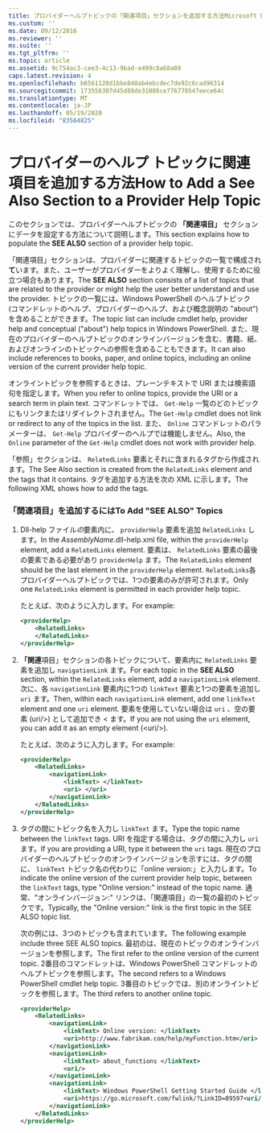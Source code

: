 ```yaml
---
title: プロバイダーヘルプトピックの「関連項目」セクションを追加する方法Microsoft Docs
ms.custom: ''
ms.date: 09/12/2016
ms.reviewer: ''
ms.suite: ''
ms.tgt_pltfrm: ''
ms.topic: article
ms.assetid: 9c754ac3-cee3-4c13-9bad-e499c8a68a09
caps.latest.revision: 4
ms.openlocfilehash: b6561120d1bbe848ab4ebcdec7de92c6cad96314
ms.sourcegitcommit: 173556307d45d88de31086ce776770547eece64c
ms.translationtype: MT
ms.contentlocale: ja-JP
ms.lasthandoff: 05/19/2020
ms.locfileid: "83564825"
---
```

# <a name="how-to-add-a-see-also-section-to-a-provider-help-topic"></a><span data-ttu-id="0d751-102">プロバイダーのヘルプ トピックに関連項目を追加する方法</span><span class="sxs-lookup"><span data-stu-id="0d751-102">How to Add a See Also Section to a Provider Help Topic</span></span>

<span data-ttu-id="0d751-103">このセクションでは、プロバイダーヘルプトピックの **「関連項目」** セクションにデータを設定する方法について説明します。</span><span class="sxs-lookup"><span data-stu-id="0d751-103">This section explains how to populate the **SEE ALSO** section of a provider help topic.</span></span>

<span data-ttu-id="0d751-104">「関連項目」セクションは、プロバイダーに関連するトピックの一覧で構成され**て**います。また、ユーザーがプロバイダーをよりよく理解し、使用するために役立つ場合もあります。</span><span class="sxs-lookup"><span data-stu-id="0d751-104">The **SEE ALSO** section consists of a list of topics that are related to the provider or might help the user better understand and use the provider.</span></span> <span data-ttu-id="0d751-105">トピックの一覧には、Windows PowerShell のヘルプトピック (コマンドレットのヘルプ、プロバイダーのヘルプ、および概念説明の "about") を含めることができます。</span><span class="sxs-lookup"><span data-stu-id="0d751-105">The topic list can include cmdlet help, provider help and conceptual ("about") help topics in Windows PowerShell.</span></span> <span data-ttu-id="0d751-106">また、現在のプロバイダーのヘルプトピックのオンラインバージョンを含む、書籍、紙、およびオンラインのトピックへの参照を含めることもできます。</span><span class="sxs-lookup"><span data-stu-id="0d751-106">It can also include references to books, paper, and online topics, including an online version of the current provider help topic.</span></span>

<span data-ttu-id="0d751-107">オンライントピックを参照するときは、プレーンテキストで URI または検索語句を指定します。</span><span class="sxs-lookup"><span data-stu-id="0d751-107">When you refer to online topics, provide the URI or a search term in plain text.</span></span> <span data-ttu-id="0d751-108">コマンドレットでは、 `Get-Help` 一覧のどのトピックにもリンクまたはリダイレクトされません。</span><span class="sxs-lookup"><span data-stu-id="0d751-108">The `Get-Help` cmdlet does not link or redirect to any of the topics in the list.</span></span> <span data-ttu-id="0d751-109">また、 `Online` コマンドレットのパラメーターは、 `Get-Help` プロバイダーのヘルプでは機能しません。</span><span class="sxs-lookup"><span data-stu-id="0d751-109">Also, the `Online` parameter of the `Get-Help` cmdlet does not work with provider help.</span></span>

<span data-ttu-id="0d751-110">「参照」セクションは、 `RelatedLinks` 要素とそれに含まれるタグから作成されます。</span><span class="sxs-lookup"><span data-stu-id="0d751-110">The See Also section is created from the `RelatedLinks` element and the tags that it contains.</span></span> <span data-ttu-id="0d751-111">タグを追加する方法を次の XML に示します。</span><span class="sxs-lookup"><span data-stu-id="0d751-111">The following XML shows how to add the tags.</span></span>

### <a name="to-add-see-also-topics"></a><span data-ttu-id="0d751-112">「関連項目」を追加するには</span><span class="sxs-lookup"><span data-stu-id="0d751-112">To Add "SEE ALSO" Topics</span></span>

1. <span data-ttu-id="0d751-113">Dll-help ファイル*の*要素内に、 `providerHelp` 要素を追加 `RelatedLinks` します。</span><span class="sxs-lookup"><span data-stu-id="0d751-113">In the *AssemblyName*.dll-help.xml file, within the `providerHelp` element, add a `RelatedLinks` element.</span></span> <span data-ttu-id="0d751-114">要素は、 `RelatedLinks` 要素の最後の要素である必要があり `providerHelp` ます。</span><span class="sxs-lookup"><span data-stu-id="0d751-114">The `RelatedLinks` element should be the last element in the `providerHelp` element.</span></span> <span data-ttu-id="0d751-115">`RelatedLinks`各プロバイダーヘルプトピックでは、1つの要素のみが許可されます。</span><span class="sxs-lookup"><span data-stu-id="0d751-115">Only one `RelatedLinks` element is permitted in each provider help topic.</span></span>

   <span data-ttu-id="0d751-116">たとえば、次のように入力します。</span><span class="sxs-lookup"><span data-stu-id="0d751-116">For example:</span></span>

    ```xml
    <providerHelp>
        <RelatedLinks>
        </RelatedLinks>
    </providerHelp>
    ```

2. <span data-ttu-id="0d751-117">**「関連**項目」セクションの各トピックについて、要素内に `RelatedLinks` 要素を追加し `navigationLink` ます。</span><span class="sxs-lookup"><span data-stu-id="0d751-117">For each topic in the **SEE ALSO** section, within the `RelatedLinks` element, add a `navigationLink` element.</span></span> <span data-ttu-id="0d751-118">次に、各 `navigationLink` 要素内に1つの `linkText` 要素と1つの要素を追加し `uri` ます。</span><span class="sxs-lookup"><span data-stu-id="0d751-118">Then, within each `navigationLink` element, add one `linkText` element and one `uri` element.</span></span> <span data-ttu-id="0d751-119">要素を使用していない場合は `uri` 、空の要素 (uri/>) として追加でき \< ます。</span><span class="sxs-lookup"><span data-stu-id="0d751-119">If you are not using the `uri` element, you can add it as an empty element (\<uri/>).</span></span>

   <span data-ttu-id="0d751-120">たとえば、次のように入力します。</span><span class="sxs-lookup"><span data-stu-id="0d751-120">For example:</span></span>

    ```xml
    <providerHelp>
        <RelatedLinks>
            <navigationLink>
                <linkText> </linkText>
                <uri> </uri>
            </navigationLink>
        </RelatedLinks>
    </providerHelp>
    ```

3. <span data-ttu-id="0d751-121">タグの間にトピック名を入力し `linkText` ます。</span><span class="sxs-lookup"><span data-stu-id="0d751-121">Type the topic name between the `linkText` tags.</span></span> <span data-ttu-id="0d751-122">URI を指定する場合は、タグの間に入力し `uri` ます。</span><span class="sxs-lookup"><span data-stu-id="0d751-122">If you are providing a URI, type it between the `uri` tags.</span></span> <span data-ttu-id="0d751-123">現在のプロバイダーのヘルプトピックのオンラインバージョンを示すには、タグの間に、 `linkText` トピック名の代わりに「online version:」と入力します。</span><span class="sxs-lookup"><span data-stu-id="0d751-123">To indicate the online version of the current provider help topic, between the `linkText` tags, type "Online version:" instead of the topic name.</span></span> <span data-ttu-id="0d751-124">通常、"オンラインバージョン:" リンクは、「関連項目」の一覧の最初のトピックです。</span><span class="sxs-lookup"><span data-stu-id="0d751-124">Typically, the "Online version:" link is the first topic in the SEE ALSO topic list.</span></span>

   <span data-ttu-id="0d751-125">次の例には、3つのトピックも含まれています。</span><span class="sxs-lookup"><span data-stu-id="0d751-125">The following example include three SEE ALSO topics.</span></span> <span data-ttu-id="0d751-126">最初のは、現在のトピックのオンラインバージョンを参照します。</span><span class="sxs-lookup"><span data-stu-id="0d751-126">The first refer to the online version of the current topic.</span></span> <span data-ttu-id="0d751-127">2番目のコマンドレットは、Windows PowerShell コマンドレットのヘルプトピックを参照します。</span><span class="sxs-lookup"><span data-stu-id="0d751-127">The second refers to a Windows PowerShell cmdlet help topic.</span></span> <span data-ttu-id="0d751-128">3番目のトピックでは、別のオンライントピックを参照します。</span><span class="sxs-lookup"><span data-stu-id="0d751-128">The third refers to another online topic.</span></span>

    ```xml
    <providerHelp>
        <RelatedLinks>
            <navigationLink>
                <linkText> Online version: </linkText>
                <uri>http://www.fabrikam.com/help/myFunction.htm</uri>
            </navigationLink>
            <navigationLink>
                <linkText> about_functions </linkText>
                <uri/>
            </navigationLink>
            <navigationLink>
                <linkText> Windows PowerShell Getting Started Guide </linkText>
                <uri>https://go.microsoft.com/fwlink/?LinkID=89597<uri/>
            </navigationLink>
        </RelatedLinks>
    </providerHelp>
    ```
